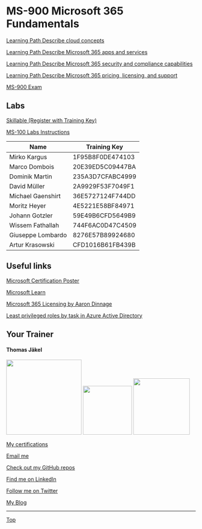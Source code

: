 # MS-900 Microsoft 365 Fundamentals




[Learning Path Describe cloud concepts](https://learn.microsoft.com/en-us/training/paths/microsoft-azure-fundamentals-describe-cloud-concepts/)

[Learning Path Describe Microsoft 365 apps and services](https://learn.microsoft.com/en-us/training/paths/describe-microsoft-365-core-services-concepts/)

[Learning Path Describe Microsoft 365 security and compliance capabilities](https://learn.microsoft.com/en-us/training/paths/m365-security-compliance-capabilities/)

[Learning Path Describe Microsoft 365 pricing, licensing, and support](https://learn.microsoft.com/en-us/training/paths/m365-licensing-service-support/)

[MS-900 Exam](https://learn.microsoft.com/en-us/certifications/microsoft-365-fundamentals/)


## Labs

[Skillable (Register with Training Key)](https://brainymotion.learnondemand.net/User/Login)


[MS-100 Labs Instructions](https://github.com/MicrosoftLearning/MS-100T00-Microsoft-365-Identity-and-Services/tree/master/Instructions/Labs)

| Name               | Training Key      |
| ------------------ | ----------------- |
| Mirko Kargus       |  1F95B8F0DE474103 |
| Marco Dombois	     |  20E39ED5C09447BA |
| Dominik Martin	 |  235A3D7CFABC4999 |
| David Müller	     |  2A9929F53F7049F1 |
| Michael Gaenshirt  |  36E5727124F744DD |
| Moritz Heyer       |  4E5221E58BF84971 |
| Johann Gotzler     |  59E49B6CFD5649B9 |
| Wissem Fathallah   |  744F6AC0D47C4509 |
| Giuseppe Lombardo	 |  8276E57B89924680 |
| Artur Krasowski	 |  CFD1016B61FB439B |


## Useful links

[Microsoft Certification Poster](https://aka.ms/traincertposter)

[Microsoft Learn](https://docs.microsoft.com/en-us/learn/)

[Microsoft 365 Licensing by Aaron Dinnage](https://m365maps.com/)

[Least privileged roles by task in Azure Active Directory](https://learn.microsoft.com/en-us/azure/active-directory/roles/delegate-by-task)



##  Your Trainer
#### Thomas Jäkel

<img src="https://download69118.blob.core.windows.net/anon/Profilbild.jpg" width="200"/>
<a href="https://www.credly.com/badges/c1fe9e82-60d2-4268-8204-3709479a2bf9/public_url"><img src="https://download69118.blob.core.windows.net/anon/microsoft-certified-trainer-2023-2024.png" width="130"/></a>
<a href="https://www.credly.com/badges/fc4737d8-923a-4d37-8f1a-497c08a7c1ff/public_url"><img src="https://download69118.blob.core.windows.net/anon/AAI-badge.png" width="150"/></a>

[My certifications](https://www.credly.com/users/thomas-jakel)

[Email me](mailto:thomas.jaekel@brainymotion.de?subject=MS-900)

[Check out my GitHub repos](https://github.com/www42)

[Find me on LinkedIn](https://linkedin.com/in/tjkkll)

[Follow me on Twitter](https://twitter.com/tjkkll)

[My Blog](https://blog.az.training)

---

[Top](#ms-900-microsoft-365-fundamentals)